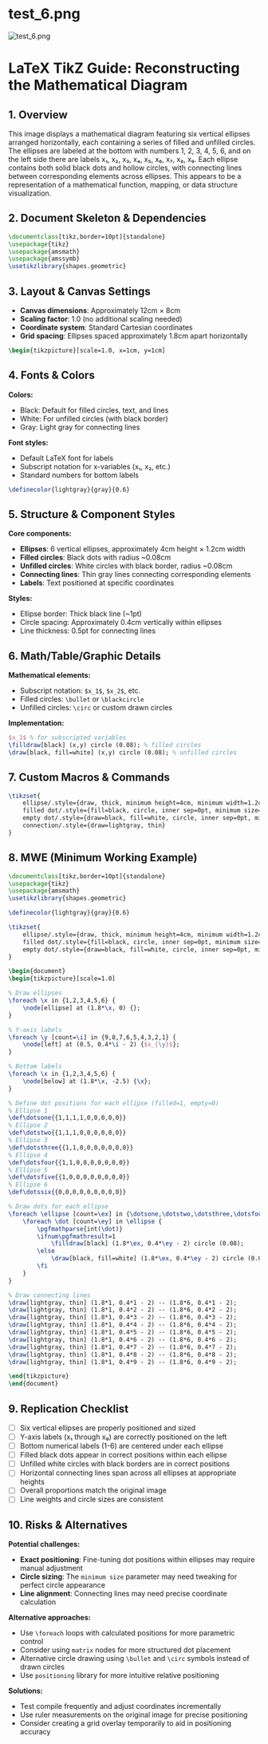 # test_6.png

![test_6.png](../../../eval_dataset/images/test_6.png)

# LaTeX TikZ Guide: Reconstructing the Mathematical Diagram

## 1. Overview

This image displays a mathematical diagram featuring six vertical ellipses arranged horizontally, each containing a series of filled and unfilled circles. The ellipses are labeled at the bottom with numbers 1, 2, 3, 4, 5, 6, and on the left side there are labels x₁, x₂, x₃, x₄, x₅, x₆, x₇, x₈, x₉. Each ellipse contains both solid black dots and hollow circles, with connecting lines between corresponding elements across ellipses. This appears to be a representation of a mathematical function, mapping, or data structure visualization.

## 2. Document Skeleton & Dependencies

```latex
\documentclass[tikz,border=10pt]{standalone}
\usepackage{tikz}
\usepackage{amsmath}
\usepackage{amssymb}
\usetikzlibrary{shapes.geometric}
```

## 3. Layout & Canvas Settings

- **Canvas dimensions**: Approximately 12cm × 8cm
- **Scaling factor**: 1.0 (no additional scaling needed)
- **Coordinate system**: Standard Cartesian coordinates
- **Grid spacing**: Ellipses spaced approximately 1.8cm apart horizontally

```latex
\begin{tikzpicture}[scale=1.0, x=1cm, y=1cm]
```

## 4. Fonts & Colors

**Colors:**
- Black: Default for filled circles, text, and lines
- White: For unfilled circles (with black border)
- Gray: Light gray for connecting lines

**Font styles:**
- Default LaTeX font for labels
- Subscript notation for x-variables (x₁, x₂, etc.)
- Standard numbers for bottom labels

```latex
\definecolor{lightgray}{gray}{0.6}
```

## 5. Structure & Component Styles

**Core components:**
- **Ellipses**: 6 vertical ellipses, approximately 4cm height × 1.2cm width
- **Filled circles**: Black dots with radius ~0.08cm
- **Unfilled circles**: White circles with black border, radius ~0.08cm
- **Connecting lines**: Thin gray lines connecting corresponding elements
- **Labels**: Text positioned at specific coordinates

**Styles:**
- Ellipse border: Thick black line (~1pt)
- Circle spacing: Approximately 0.4cm vertically within ellipses
- Line thickness: 0.5pt for connecting lines

## 6. Math/Table/Graphic Details

**Mathematical elements:**
- Subscript notation: `$x_1$`, `$x_2$`, etc.
- Filled circles: `\bullet` or `\blackcircle`
- Unfilled circles: `\circ` or custom drawn circles

**Implementation:**
```latex
$x_1$ % for subscripted variables
\filldraw[black] (x,y) circle (0.08); % filled circles
\draw[black, fill=white] (x,y) circle (0.08); % unfilled circles
```

## 7. Custom Macros & Commands

```latex
\tikzset{
    ellipse/.style={draw, thick, minimum height=4cm, minimum width=1.2cm, shape=ellipse},
    filled dot/.style={fill=black, circle, inner sep=0pt, minimum size=3pt},
    empty dot/.style={draw=black, fill=white, circle, inner sep=0pt, minimum size=3pt},
    connection/.style={draw=lightgray, thin}
}
```

## 8. MWE (Minimum Working Example)

```latex
\documentclass[tikz,border=10pt]{standalone}
\usepackage{tikz}
\usepackage{amsmath}
\usetikzlibrary{shapes.geometric}

\definecolor{lightgray}{gray}{0.6}

\tikzset{
    ellipse/.style={draw, thick, minimum height=4cm, minimum width=1.2cm, shape=ellipse},
    filled dot/.style={fill=black, circle, inner sep=0pt, minimum size=4pt},
    empty dot/.style={draw=black, fill=white, circle, inner sep=0pt, minimum size=4pt}
}

\begin{document}
\begin{tikzpicture}[scale=1.0]

% Draw ellipses
\foreach \x in {1,2,3,4,5,6} {
    \node[ellipse] at (1.8*\x, 0) {};
}

% Y-axis labels
\foreach \y [count=\i] in {9,8,7,6,5,4,3,2,1} {
    \node[left] at (0.5, 0.4*\i - 2) {$x_{\y}$};
}

% Bottom labels
\foreach \x in {1,2,3,4,5,6} {
    \node[below] at (1.8*\x, -2.5) {\x};
}

% Define dot positions for each ellipse (filled=1, empty=0)
% Ellipse 1
\def\dotsone{{1,1,1,1,0,0,0,0,0}}
% Ellipse 2  
\def\dotstwo{{1,1,1,0,0,0,0,0,0}}
% Ellipse 3
\def\dotsthree{{1,1,0,0,0,0,0,0,0}}
% Ellipse 4
\def\dotsfour{{1,1,0,0,0,0,0,0,0}}
% Ellipse 5
\def\dotsfive{{1,0,0,0,0,0,0,0,0}}
% Ellipse 6
\def\dotssix{{0,0,0,0,0,0,0,0,0}}

% Draw dots for each ellipse
\foreach \ellipse [count=\ex] in {\dotsone,\dotstwo,\dotsthree,\dotsfour,\dotsfive,\dotssix} {
    \foreach \dot [count=\ey] in \ellipse {
        \pgfmathparse{int(\dot)}
        \ifnum\pgfmathresult=1
            \filldraw[black] (1.8*\ex, 0.4*\ey - 2) circle (0.08);
        \else
            \draw[black, fill=white] (1.8*\ex, 0.4*\ey - 2) circle (0.08);
        \fi
    }
}

% Draw connecting lines
\draw[lightgray, thin] (1.8*1, 0.4*1 - 2) -- (1.8*6, 0.4*1 - 2);
\draw[lightgray, thin] (1.8*1, 0.4*2 - 2) -- (1.8*6, 0.4*2 - 2);
\draw[lightgray, thin] (1.8*1, 0.4*3 - 2) -- (1.8*6, 0.4*3 - 2);
\draw[lightgray, thin] (1.8*1, 0.4*4 - 2) -- (1.8*6, 0.4*4 - 2);
\draw[lightgray, thin] (1.8*1, 0.4*5 - 2) -- (1.8*6, 0.4*5 - 2);
\draw[lightgray, thin] (1.8*1, 0.4*6 - 2) -- (1.8*6, 0.4*6 - 2);
\draw[lightgray, thin] (1.8*1, 0.4*7 - 2) -- (1.8*6, 0.4*7 - 2);
\draw[lightgray, thin] (1.8*1, 0.4*8 - 2) -- (1.8*6, 0.4*8 - 2);
\draw[lightgray, thin] (1.8*1, 0.4*9 - 2) -- (1.8*6, 0.4*9 - 2);

\end{tikzpicture}
\end{document}
```

## 9. Replication Checklist

- [ ] Six vertical ellipses are properly positioned and sized
- [ ] Y-axis labels (x₁ through x₉) are correctly positioned on the left
- [ ] Bottom numerical labels (1-6) are centered under each ellipse
- [ ] Filled black dots appear in correct positions within each ellipse
- [ ] Unfilled white circles with black borders are in correct positions
- [ ] Horizontal connecting lines span across all ellipses at appropriate heights
- [ ] Overall proportions match the original image
- [ ] Line weights and circle sizes are consistent

## 10. Risks & Alternatives

**Potential challenges:**
- **Exact positioning**: Fine-tuning dot positions within ellipses may require manual adjustment
- **Circle sizing**: The `minimum size` parameter may need tweaking for perfect circle appearance
- **Line alignment**: Connecting lines may need precise coordinate calculation

**Alternative approaches:**
- Use `\foreach` loops with calculated positions for more parametric control
- Consider using `matrix` nodes for more structured dot placement
- Alternative circle drawing using `\bullet` and `\circ` symbols instead of drawn circles
- Use `positioning` library for more intuitive relative positioning

**Solutions:**
- Test compile frequently and adjust coordinates incrementally
- Use ruler measurements on the original image for precise positioning
- Consider creating a grid overlay temporarily to aid in positioning accuracy
